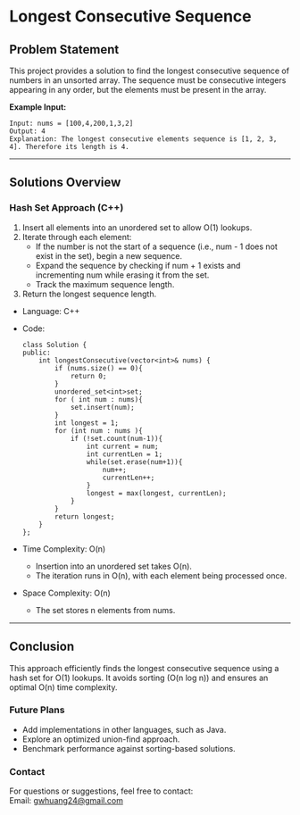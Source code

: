 # **Longest Consecutive Sequence**

## **Problem Statement**
This project provides a solution to find the longest consecutive sequence of numbers in an unsorted array. The sequence must be consecutive integers appearing in any order, but the elements must be present in the array.  


**Example Input:**
  ```
  Input: nums = [100,4,200,1,3,2]
  Output: 4
  Explanation: The longest consecutive elements sequence is [1, 2, 3, 4]. Therefore its length is 4.
  ```
---

## **Solutions Overview**

### **Hash Set Approach (C++)**
1. Insert all elements into an unordered set to allow O(1) lookups.
2. Iterate through each element:
   - If the number is not the start of a sequence (i.e., num - 1 does not exist in the set), begin a new sequence.
   - Expand the sequence by checking if num + 1 exists and incrementing num while erasing it from the set.
   - Track the maximum sequence length.
3. Return the longest sequence length.
 
- Language: C++
- Code:
  ```
  class Solution {
  public:
      int longestConsecutive(vector<int>& nums) {
          if (nums.size() == 0){
              return 0;
          }
          unordered_set<int>set;
          for ( int num : nums){
              set.insert(num);
          }
          int longest = 1;
          for (int num : nums ){
              if (!set.count(num-1)){
                  int current = num;
                  int currentLen = 1;
                  while(set.erase(num+1)){
                      num++;
                      currentLen++;
                  }
                  longest = max(longest, currentLen);
              }
          }
          return longest;
      }
  };
  ```
  
- Time Complexity:  O(n)  
  - Insertion into an unordered set takes O(n).
  - The iteration runs in O(n), with each element being processed once.
- Space Complexity: O(n)  
  - The set stores n elements from nums.
---

## **Conclusion**
This approach efficiently finds the longest consecutive sequence using a hash set for O(1) lookups. It avoids sorting (O(n log n)) and ensures an optimal O(n) time complexity.  

### **Future Plans**
- Add implementations in other languages, such as Java.
- Explore an optimized union-find approach.
- Benchmark performance against sorting-based solutions.

  
### **Contact**
For questions or suggestions, feel free to contact:  
Email: gwhuang24@gmail.com
